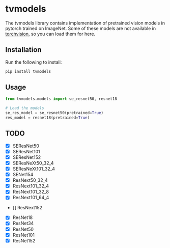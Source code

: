 # tvmodels
The tvmodels library contains implementation of pretrained vision models in pytorch trained on ImageNet. Some of these models are not available in [torchvision](https://pytorch.org/docs/stable/torchvision/index.html), so you can load them for here.

## Installation
Run the following to install:
```python
pip install tvmodels
```

## Usage
```python
from tvmodels.models import se_resnet50, resnet18

# Load the models
se_res_model = se_resnet50(pretrained=True)
res_model = resnet18(pretrained=True)
```

## TODO
- [x] SEResNet50
- [x] SEResNet101
- [x] SEResNet152
- [x] SEResNeXt50_32_4
- [x] SEResNeXt101_32_4
- [x] SENet154
- [x] ResNext50_32_4
- [x] ResNext101_32_4
- [x] ResNext101_32_8
- [x] ResNext101_64_4
- [] ResNext152
- [x] ResNet18
- [x] ResNet34
- [x] ResNet50
- [x] ResNet101
- [x] ResNet152
